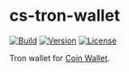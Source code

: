 # cs-tron-wallet

[![Build](https://github.com/CoinSpace/cs-tron-wallet/actions/workflows/ci.yml/badge.svg)](https://github.com/CoinSpace/cs-tron-wallet/actions/workflows/ci.yml)
[![Version](https://img.shields.io/github/v/tag/CoinSpace/cs-tron-wallet?label=version)](https://github.com/CoinSpace/cs-tron-wallet/tags)
[![License](https://img.shields.io/github/license/CoinSpace/cs-tron-wallet?color=blue)](https://github.com/CoinSpace/cs-tron-wallet/blob/master/LICENSE)

Tron wallet for [Coin Wallet](https://github.com/CoinSpace/CoinSpace).
